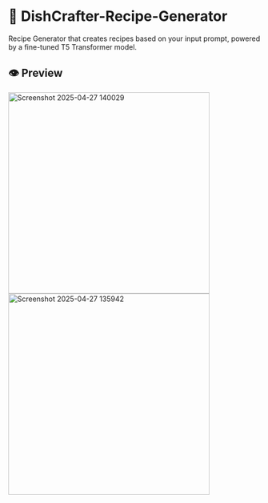 # 🍜 DishCrafter-Recipe-Generator 
Recipe Generator that creates recipes based on your input prompt, powered by a fine-tuned T5 Transformer model.

## 👁 Preview 
<img width="402" alt="Screenshot 2025-04-27 140029" src="https://github.com/user-attachments/assets/f7ed146f-55cf-4811-a035-c2fb80d0c003" />
<img width="402" alt="Screenshot 2025-04-27 135942" src="https://github.com/user-attachments/assets/4806061d-9839-475b-b7f7-1a95bff8bd83" />



